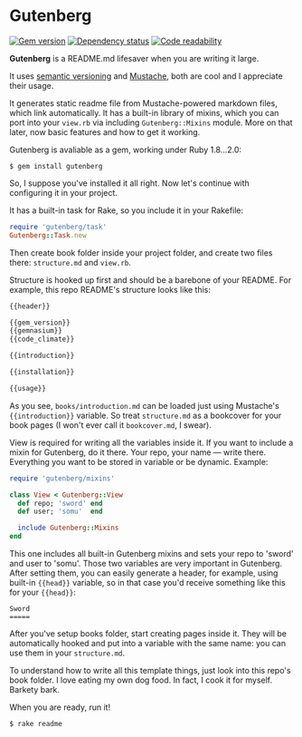 Gutenberg
=========

[![Gem version](https://badge.fury.io/rb/gutenberg.png)](http://rubygems.org/gems/gutenberg)
[![Dependency status](https://gemnasium.com/somu/gutenberg.png)](https://gemnasium.com/somu/gutenberg)
[![Code readability](https://codeclimate.com/github/somu/gutenberg.png)](https://codeclimate.com/github/somu/gutenberg)

**Gutenberg** is a README.md lifesaver when you are writing it large.

It uses [semantic versioning](http://semver.org) and [Mustache](http://mustache.github.io),
both are cool and I appreciate their usage.

It generates static readme file from Mustache-powered markdown files,
which link automatically. It has a built-in library of mixins, which
you can port into your `view.rb` via including `Gutenberg::Mixins`
module. More on that later, now basic features and how to get it working.

Gutenberg is avaliable as a gem, working under Ruby 1.8...2.0:

    $ gem install gutenberg

So, I suppose you've installed it all right. Now let's continue
with configuring it in your project.

It has a built-in task for Rake, so you include it in your Rakefile:

```ruby
require 'gutenberg/task'
Gutenberg::Task.new
```

Then create book folder inside your project folder, and create
two files there: `structure.md` and `view.rb`.

Structure is hooked up first and should be a barebone of your README.
For example, this repo README's structure looks like this:

```md
{{header}}

{{gem_version}}
{{gemnasium}}
{{code_climate}}

{{introduction}}

{{installation}}

{{usage}}
```

As you see, `books/introduction.md` can be loaded just using Mustache's
`{{introduction}}` variable. So treat `structure.md` as a bookcover for
your book pages (I won't ever call it `bookcover.md`, I swear).

View is required for writing all the variables inside it. If you want to include
a mixin for Gutenberg, do it there. Your repo, your name — write there.
Everything you want to be stored in variable or be dynamic. Example:

```ruby
require 'gutenberg/mixins'

class View < Gutenberg::View
  def repo; 'sword' end
  def user; 'somu'  end

  include Gutenberg::Mixins
end
```

This one includes all built-in Gutenberg mixins and sets your repo to 'sword'
and user to 'somu'. Those two variables are very important in Gutenberg. After
setting them, you can easily generate a header, for example, using built-in
`{{head}}` variable, so in that case you'd receive something like this
for your `{{head}}`:

    Sword
    =====

After you've setup books folder, start creating pages inside it. They will be
automatically hooked and put into a variable with the same name: you can use
them in your `structure.md`.

To understand how to write all this template things, just look into this repo's
book folder. I love eating my own dog food. In fact, I cook it for myself.
Barkety bark.

When you are ready, run it!

    $ rake readme
